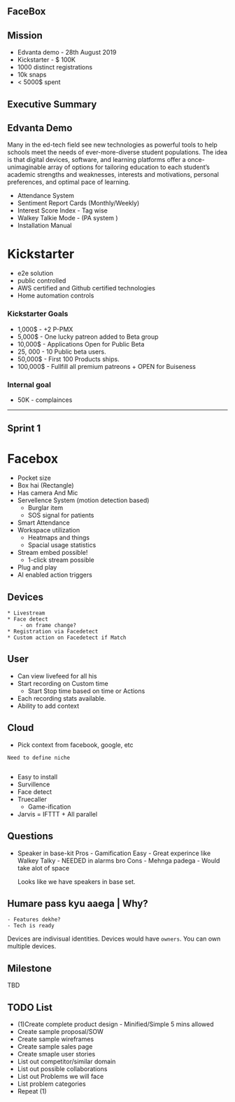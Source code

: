 ## FaceBox

## Mission 
* Edvanta demo - 28th August 2019
* Kickstarter - $ 100K 
* 1000 distinct registrations
* 10k snaps
* < 5000$ spent

## Executive Summary

## Edvanta Demo
Many in the ed-tech field see new technologies as powerful tools to help schools meet the needs of ever-more-diverse student populations. The idea is that digital devices, software, and learning platforms offer a once-unimaginable array of options for tailoring education to each student’s academic strengths and weaknesses, interests and motivations, personal preferences, and optimal pace of learning.

* Attendance System
* Sentiment Report Cards (Monthly/Weekly)
* Interest Score Index - Tag wise
* Walkey Talkie Mode - (PA system )
* Installation Manual

# Kickstarter

* e2e solution
* public controlled
* AWS certified and Github certified technologies
* Home automation controls


### Kickstarter Goals
* 1,000$ - +2 P-PMX
* 5,000$ - One lucky patreon added to Beta group
* 10,000$ - Applications Open for Public Beta 
* 25, 000 - 10 Public beta users.
* 50,000$ - First 100 Products ships.
* 100,000$ - Fullfill all premium patreons + OPEN for Buiseness 

### Internal goal
* 50K - complainces




--------------------------


## Sprint 1

# Facebox 
- Pocket size
- Box hai (Rectangle)
- Has camera And Mic
- Servellence System (motion detection based)
    - Burglar item
    - SOS signal for patients
- Smart Attendance
- Workspace utilization
    - Heatmaps and things
    - Spacial usage statistics
- Stream embed possible! 
    - 1-click stream possible
- Plug and play
- AI enabled action triggers

## Devices
    * Livestream
    * Face detect 
        - on frame change?
    * Registration via Facedetect
    * Custom action on Facedetect if Match

## User
* Can view livefeed for all his
* Start recording on Custom time
    - Start Stop time based on time or Actions
* Each recording stats available. 
* Ability to add context

## Cloud 
* Pick context from facebook, google, etc

```
Need to define niche


```

- Easy to install
- Survillence
- Face detect
- Truecaller
    - Game-ification
- Jarvis = IFTTT + All parallel


## Questions
* Speaker in base-kit
    Pros
        - Gamification Easy
        - Great experince like Walkey Talky
        - NEEDED in alarms bro
    Cons
        - Mehnga padega
        - Would take alot of space

    Looks like we have speakers in base set.

## Humare pass kyu aaega | Why?
    - Features dekhe?
    - Tech is ready
<!-- 

![face-box image](/images/face_box.jpg)
![face-box_1 image](/images/face_box_1.jpg)
![face-box_2 image](/images/face_box_2.jpg)
![face-box_3 image](/images/face_box_3.jpg) -->


Devices are indivisual identities. Devices would have `owners`. You can own multiple devices.


## Milestone
TBD


## TODO List
* (1)Create complete product design - Minified/Simple 5 mins allowed
* Create sample proposal/SOW
* Create sample wireframes
* Create sample sales page
* Create smaple user stories
* List out competitor/similar domain
* List out possible collaborations
* List out Problems we will face
* List problem categories
* Repeat (1)


```

```